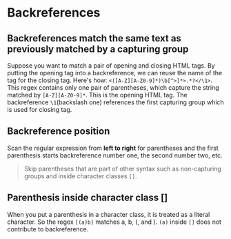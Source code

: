 # Backreferences

## Backreferences match the same text as previously matched by a capturing group

Suppose you want to match a pair of opening and closing HTML tags. By putting the opening tag into a backreference, we can reuse the name of the tag for the closing tag. Here's how: `<([A-Z][A-Z0-9]*)\b[^>]*>.*?</\1>`. This regex contains only one pair of parentheses, which capture the string matched by `[A-Z][A-Z0-9]*`. This is the opening HTML tag. The backreference `\1`(backslash one) references the first capturing group which is used for closing tag.

## Backreference position

Scan the regular expression from **left to right** for parentheses and the first parenthesis starts backreference number one, the second number two, etc.

> Skip parentheses that are part of other syntax such as non-capturing groups and inside character classes `[]`.

## Parenthesis inside character class []

When you put a parenthesis in a character class, it is treated as a literal character. So the regex `[(a)b]` matches a, b, (, and ). `(a)` inside `[]` does not contribute to backreference.
